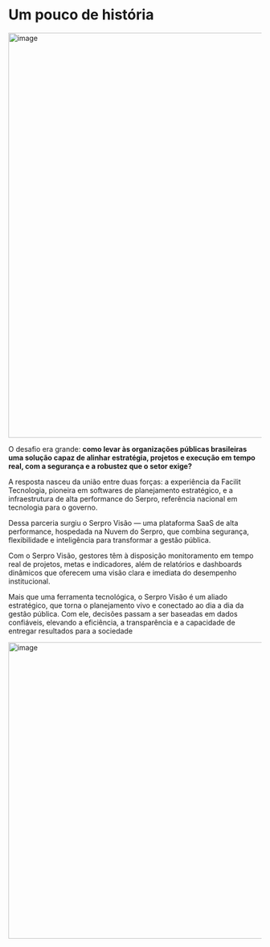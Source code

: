 # Um pouco de história

<img width="1713" height="806" alt="image" src="https://github.com/user-attachments/assets/ebb4a407-5ea2-4d7e-b334-8b2ece15d2b3" />

O desafio era grande: **como levar às organizações públicas brasileiras uma solução capaz de alinhar estratégia, projetos e execução em tempo real, com a segurança e a robustez que o setor exige?**

A resposta nasceu da união entre duas forças: a experiência da Facilit Tecnologia, pioneira em softwares de planejamento estratégico, e a infraestrutura de alta performance do Serpro, referência nacional em tecnologia para o governo.

Dessa parceria surgiu o Serpro Visão — uma plataforma SaaS de alta performance, hospedada na Nuvem do Serpro, que combina segurança, flexibilidade e inteligência para transformar a gestão pública.

Com o Serpro Visão, gestores têm à disposição monitoramento em tempo real de projetos, metas e indicadores, além de relatórios e dashboards dinâmicos que oferecem uma visão clara e imediata do desempenho institucional.

Mais que uma ferramenta tecnológica, o Serpro Visão é um aliado estratégico, que torna o planejamento vivo e conectado ao dia a dia da gestão pública. Com ele, decisões passam a ser baseadas em dados confiáveis, elevando a eficiência, a transparência e a capacidade de entregar resultados para a sociedade

<img width="1295" height="590" alt="image" src="https://github.com/user-attachments/assets/7f4c3e4f-da17-4290-8b6b-1b4f2a24139a" />
